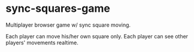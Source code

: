 # sync-squares-game
Multiplayer browser game w/ sync square moving.

Each player can move his/her own square only.
Each player can see other players' movements realtime.
